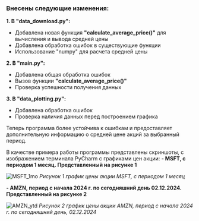 ### **Внесены следующие изменения:**

**1. В "data_download.py":**
   - Добавлена новая функция **"calculate_average_price()"** для вычисления и вывода средней цены
   - Добавлена обработка ошибок в существующие функции
   - Использование "numpy" для расчета средней цены

**2. В "main.py":**
   - Добавлена общая обработка ошибок
   - Вызов функции **"calculate_average_price()"**
   - Проверка успешности получения данных

**3. В "data_plotting.py":**
   - Добавлена обработка ошибок
   - Проверка наличия данных перед построением графика

Теперь программа более устойчива к ошибкам и предоставляет дополнительную информацию о средней цене акций за выбранный период.

В качестве примера работы программы представлены скриншоты, с изображением терминала PyCharm c графиками цен акции:
**- MSFT, с периодом 1 месяц. Представленный на рисунке 1**

![MSFT_1mo](https://github.com/user-attachments/assets/3653fe1a-3ad0-4324-b805-c8f9327783cb)
*Рисунок 1  график цены акции MSFT, с периодом 1 месяц*

**- AMZN, период с начала 2024 г. по сегодняшний день 02.12.2024. Представленный на рисунке 2**

![AMZN_ytd](https://github.com/user-attachments/assets/707c4078-c091-40fd-ba1a-2ae4854e97a5)
*Рисунок 2  график цены акции AMZN, период с начала 2024 г. по сегодняшний день, 02.12.2024*
